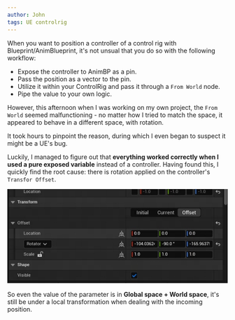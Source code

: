 ```yaml
---
author: John
tags: UE controlrig
---
```


When you want to position a controller of a control rig with Blueprint/AnimBlueprint, it's not unsual that you do so with the following workflow:

- Expose the controller to AnimBP as a pin.
- Pass the position as a vector to the pin.
- Utilize it within your ControlRig and pass it through a `From World` node.
- Pipe the value to your own logic.

However, this afternoon when I was working on my own project, the `From World` seemed malfunctioning - no matter how I tried to match the space, it appeared to behave in a different space, with rotation.

It took hours to pinpoint the reason, during which I even began to suspect it might be a UE's bug.

Luckily, I managed to figure out that **everything worked correctly when I used a pure exposed variable** instead of a controller. Having found this, I quickly find the root cause: there is rotation applied on the controller's `Transfor Offset`.

![](/assets/img/posts-202403/03-controlrig-offset.png)

 So even the value of the parameter is in **Global space + World space**, it's still be under a local transformation when dealing with the incoming position.
